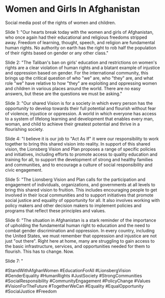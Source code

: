 # Women and Girls In Afghanistan

Social media post of the rights of women and children. 

Slide 1: "Our hearts break today with the women and girls of Afghanistan, who once again had their educational and religious freedoms stripped away. Freedom of learning, thought, speech, and religion are fundamental human rights. No authority on earth has the right to rob half the population of their rights based on gender or any other class." 

Slide 2: "The Taliban's ban on girls' education and restrictions on women's rights are a clear violation of human rights and a blatant example of injustice and oppression based on gender. For the international community, this brings up the critical question of who "we" are, who "they" are, and what role "we" have relative to how "they" are exploiting and oppressing women and children in various places around the world. There are no easy answers, but these are the questions we must be asking." 

Slide 3: "Our shared Vision is for a society in which every person has the opportunity to develop towards their full potential and flourish without fear of violence, injustice or oppression. A world in which everyone has access to a system of lifelong learning and development that enables every man, woman, and child to achieve their greatest potential and thrive in a flourishing society.

Slide 4: "I believe it is our job to "Act As If" it were our responsibility to work together to bring this shared vision into reality. In support of this shared vision, the Lionsberg Vision and Plan proposes a range of specific policies and initiatives, including efforts to promote access to quality education and training for all, to support the development of strong and healthy families and communities, and to encourage a culture of social responsibility and civic engagement. 

Slide 5: "The Lionsberg Vision and Plan calls for the participation and engagement of individuals, organizations, and governments at all levels to bring this shared vision to fruition. This includes encouraging people to get involved in their local communities and to support initiatives that promote social justice and equality of opportunity for all. It also involves working with policy makers and other decision makers to implement policies and programs that reflect these principles and values.

Slide 6: "The situation in Afghanistan is a stark reminder of the importance of upholding the fundamental human right to education and the need to combat gender discrimination and oppression. In every country, including the United States, we must remember that oppression and injustice are not just "out there". Right here at home, many are struggling to gain access to the basic infrastructure, services, and opportunities needed for them to flourish. This has to change. Now. 

Slide 7: "

 #StandWithAfghanWomen #EducationForAll #LionsbergVision #GenderEquality #HumanRights   #JustSociety #StrongCommunities #SocialResponsibility  #CommunityEngagement #PolicyChange #Values #VisionForTheFuture #TogetherWeCan #Equality #EqualOpportunity   #SocialJustice #Freedom 


